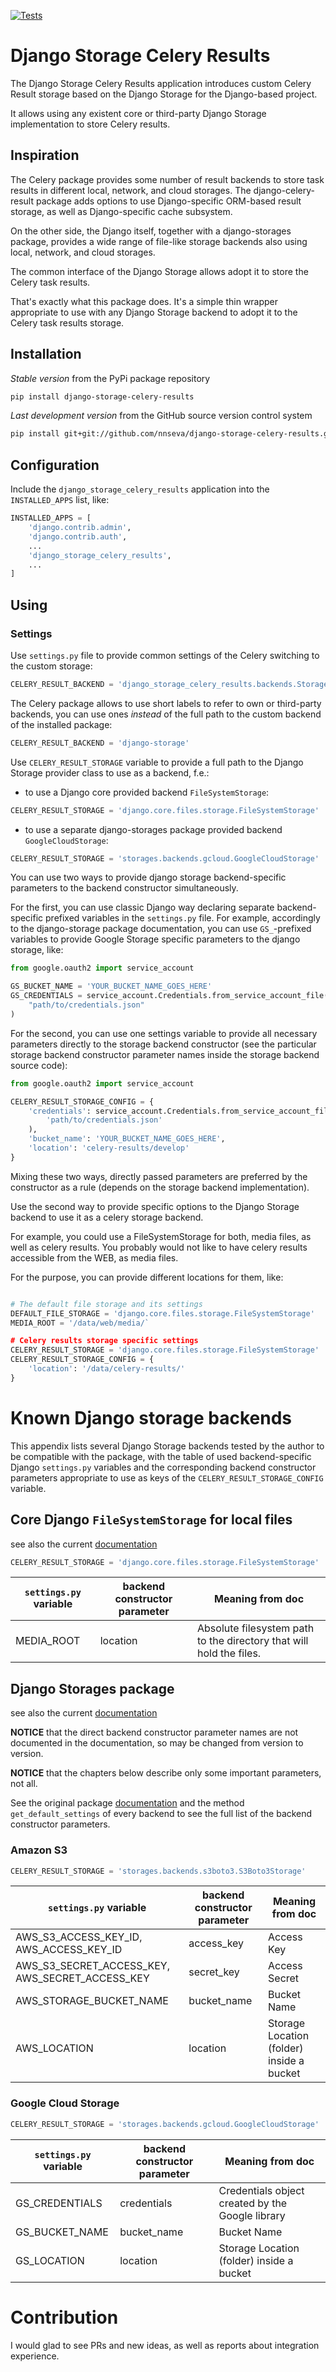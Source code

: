 [![Tests](https://github.com/nnseva/django-storage-celery-results/actions/workflows/django.yml/badge.svg)](https://github.com/nnseva/django-storage-celery-results/actions/workflows/django.yml)

# Django Storage Celery Results

The Django Storage Celery Results application introduces custom
Celery Result storage based on the Django Storage for the Django-based project.

It allows using any existent core or third-party Django Storage implementation
to store Celery results.

## Inspiration

The Celery package provides some number of result backends to store task results
in different local, network, and cloud storages. The django-celery-result
package adds options to use Django-specific ORM-based result storage,
as well as Django-specific cache subsystem.

On the other side, the Django itself, together with a django-storages package,
provides a wide range of file-like storage backends also using local, network, and
cloud storages.

The common interface of the Django Storage allows adopt it to store
the Celery task results.

That's exactly what this package does. It's a simple thin wrapper appropriate
to use with any Django Storage backend to adopt it to the Celery task results
storage.

## Installation

*Stable version* from the PyPi package repository
```bash
pip install django-storage-celery-results
```

*Last development version* from the GitHub source version control system
```bash
pip install git+git://github.com/nnseva/django-storage-celery-results.git
```

## Configuration

Include the `django_storage_celery_results` application into the `INSTALLED_APPS` list, like:

```python
INSTALLED_APPS = [
    'django.contrib.admin',
    'django.contrib.auth',
    ...
    'django_storage_celery_results',
    ...
]
```

## Using

### Settings

Use `settings.py` file to provide common settings of the Celery switching to the
custom storage:

```python
CELERY_RESULT_BACKEND = 'django_storage_celery_results.backends.StorageBackend'
```

The Celery package allows to use short labels to refer to own or third-party
backends, you can use ones *instead* of the full path to the custom backend of
the installed package:

```python
CELERY_RESULT_BACKEND = 'django-storage'
```

Use `CELERY_RESULT_STORAGE` variable to provide a full path to the
Django Storage provider class to use as a backend, f.e.:

- to use a Django core provided backend `FileSystemStorage`:

```python
CELERY_RESULT_STORAGE = 'django.core.files.storage.FileSystemStorage'
```

- to use a separate django-storages package provided backend `GoogleCloudStorage`:


```python
CELERY_RESULT_STORAGE = 'storages.backends.gcloud.GoogleCloudStorage'
```

You can use two ways to provide django storage backend-specific parameters
to the backend constructor simultaneously.

For the first, you can use classic Django way declaring separate
backend-specific prefixed variables in the `settings.py` file. For example,
accordingly to the django-storage package documentation, you can use
`GS_`-prefixed variables to provide Google Storage specific
parameters to the django storage, like:

```python
from google.oauth2 import service_account

GS_BUCKET_NAME = 'YOUR_BUCKET_NAME_GOES_HERE'
GS_CREDENTIALS = service_account.Credentials.from_service_account_file(
    "path/to/credentials.json"
)
```

For the second, you can use one settings variable to provide all necessary
parameters directly to the storage backend constructor (see the particular
storage backend constructor parameter names inside the storage backend source code):

```python
from google.oauth2 import service_account

CELERY_RESULT_STORAGE_CONFIG = {
    'credentials': service_account.Credentials.from_service_account_file(
        'path/to/credentials.json'
    ),
    'bucket_name': 'YOUR_BUCKET_NAME_GOES_HERE',
    'location': 'celery-results/develop'
}
```

Mixing these two ways, directly passed parameters are preferred by
the constructor as a rule (depends on the storage backend implementation).

Use the second way to provide specific options to the Django Storage backend
to use it as a celery storage backend.

For example, you could use a FileSystemStorage for both, media files,
as well as celery results. You probably would not like to have celery results
accessible from the WEB, as media files.

For the purpose, you can provide different locations for them, like:

```python

# The default file storage and its settings
DEFAULT_FILE_STORAGE = 'django.core.files.storage.FileSystemStorage'
MEDIA_ROOT = '/data/web/media/`

# Celery results storage specific settings
CELERY_RESULT_STORAGE = 'django.core.files.storage.FileSystemStorage'
CELERY_RESULT_STORAGE_CONFIG = {
    'location': '/data/celery-results/'
}
```

# Known Django storage backends

This appendix lists several Django Storage backends tested by the author
to be compatible with the package, with the table of used
backend-specific Django `settings.py` variables
and the corresponding backend constructor parameters appropriate
to use as keys of the `CELERY_RESULT_STORAGE_CONFIG` variable.

## Core Django `FileSystemStorage` for local files

see also the current [documentation](https://docs.djangoproject.com/en/stable/ref/files/storage/)

```python
CELERY_RESULT_STORAGE = 'django.core.files.storage.FileSystemStorage'
```

|`settings.py` variable | backend constructor parameter | Meaning from doc|
|-----------------------|-------------------------------|-----------------|
|MEDIA_ROOT             | location                      | Absolute filesystem path to the directory that will hold the files.|

## Django Storages package

see also the current [documentation](https://django-storages.readthedocs.io/en/latest/)

**NOTICE** that the direct backend constructor parameter names are not documented
in the documentation, so may be changed from version to version.

**NOTICE** that the chapters below describe only some important parameters, not all.

See the original package [documentation](https://django-storages.readthedocs.io/en/latest/)
and the method `get_default_settings` of every backend to see the full list of
the backend constructor parameters.

### Amazon S3

```python
CELERY_RESULT_STORAGE = 'storages.backends.s3boto3.S3Boto3Storage'
```

|`settings.py` variable | backend constructor parameter | Meaning from doc|
|-----------------------|-------------------------------|-----------------|
|AWS_S3_ACCESS_KEY_ID, AWS_ACCESS_KEY_ID|access_key| Access Key|
|AWS_S3_SECRET_ACCESS_KEY, AWS_SECRET_ACCESS_KEY|secret_key| Access Secret|
|AWS_STORAGE_BUCKET_NAME|bucket_name| Bucket Name|
|AWS_LOCATION|location| Storage Location (folder) inside a bucket|

### Google Cloud Storage

```python
CELERY_RESULT_STORAGE = 'storages.backends.gcloud.GoogleCloudStorage'
```

|`settings.py` variable | backend constructor parameter | Meaning from doc|
|-----------------------|-------------------------------|-----------------|
|GS_CREDENTIALS|credentials| Credentials object created by the Google library|
|GS_BUCKET_NAME|bucket_name| Bucket Name|
|GS_LOCATION|location| Storage Location (folder) inside a bucket|

# Contribution

I would glad to see PRs and new ideas, as well as reports about integration experience.
